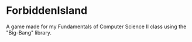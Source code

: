 # ForbiddenIsland
A game made for my Fundamentals of Computer Science II class using the "Big-Bang" library. 
